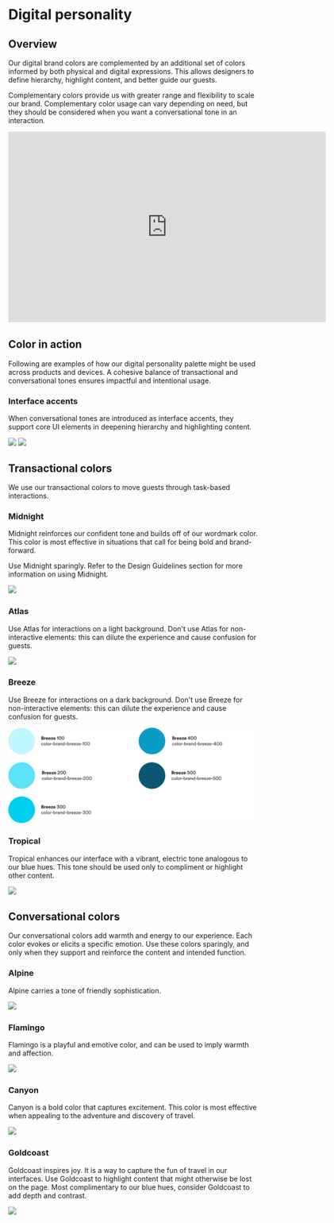 # Digital personality

## Overview

Our digital brand colors are complemented by an additional set of colors informed by both physical and digital expressions. This allows designers to define hierarchy, highlight content, and better guide our guests.

Complementary colors provide us with greater range and flexibility to scale our brand. Complementary color usage can vary depending on need, but they should be considered when you want a conversational tone in an interaction.

<iframe title="vimeo-player" src="https://player.vimeo.com/video/369435460" width="640" height="384" frameborder="0" allowfullscreen></iframe>

## Color in action

Following are examples of how our digital personality palette might be used across products and devices. A cohesive balance of transactional and conversational tones ensures impactful and intentional usage.

### Interface accents

When conversational tones are introduced as interface accents, they support core UI elements in deepening hierarchy and highlighting content.

![](/images/content/digitalPersonality/interfaceAccents.jpg)
![](/images/content/digitalPersonality/interfaceAccents(2).gif)

## Transactional colors

We use our transactional colors to move guests through task-based interactions.

### Midnight

Midnight reinforces our confident tone and builds off of our wordmark color. This color is most effective in situations that call for being bold and brand-forward.

Use Midnight sparingly. Refer to the Design Guidelines section for more information on using Midnight.

![](/images/content/digitalPersonality/transactionalColorsMidnight.jpg)

### Atlas

Use Atlas for interactions on a light background. Don't use Atlas for non-interactive elements: this can dilute the experience and cause confusion for guests.

![](/images/content/digitalPersonality/transactionalColorsAtlas.jpg)

### Breeze

Use Breeze for interactions on a dark background. Don't use Breeze for non-interactive elements: this can dilute the experience and cause confusion for guests.

![](transactionalColorsBreeze.jpg)

### Tropical
Tropical enhances our interface with a vibrant, electric tone analogous to our blue hues. This tone should be used only to compliment or highlight other content.

![](/images/content/digitalPersonality/transactionalColorsTropical.jpg)


## Conversational colors

Our conversational colors add warmth and energy to our experience. Each color evokes or elicits a specific emotion.
Use these colors sparingly, and only when they support and reinforce the content and intended function.

### Alpine

Alpine carries a tone of friendly sophistication.

![](/images/content/digitalPersonality/conversationalColorsAlpine.jpg)

### Flamingo

Flamingo is a playful and emotive color, and can be used to imply warmth and affection.

![](/images/content/digitalPersonality/conversationalColorsFlamingo.jpg)

### Canyon

Canyon is a bold color that captures excitement. This color is most effective when appealing to the adventure and discovery of travel.

![](/images/content/digitalPersonality/conversationalColorsCanyon.jpg)

### Goldcoast

Goldcoast inspires joy. It is a way to capture the fun of travel in our interfaces. Use Goldcoast to highlight content that might otherwise be lost on the page. Most complimentary to our blue hues, consider Goldcoast to add depth and contrast.

![](/images/content/digitalPersonality/conversationalColorsGoldcoast.jpg)
